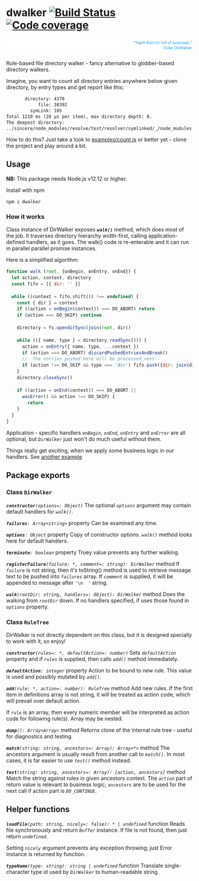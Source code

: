 # dwalker [![Build Status](https://travis-ci.org/valango/duke.svg?branch=master)](https://travis-ci.org/valango/duke) [![Code coverage](https://codecov.io/gh/valango/duke/branch/master/graph/badge.svg)](https://codecov.io/gh/valango/duke)

![](assets/quote.png)

Rule-based file directory walker - fancy 
alternative to globber-based directory walkers.

Imagine, you want to count all directory entries anywhere below given directory,
by entry types and get report like this:
```
       directory: 4370
            file: 38392
         symLink: 105
Total 1210 ms (28 µs per item), max directory depth: 8.
The deepest directory:
../sincere/node_modules/resolve/test/resolver/symlinked/_/node_modules
```

How to do this? Just take a look to
[examples/count.js](examples/count.js) 
or better yet - clone the project and play around a bit.

## Usage
**NB:** This package needs Node.js v12.12 or higher.

Install with npm

```
npm i dwalker
```

### How it works
Class instance of DirWalker exposes **_`walk()`_** method,
which does most of the job. It traverses directory hierarchy width-first,
calling application-defined handlers, as it goes. The walk() code
is re-enterable and it can run in parallel parallel promise instances.

Here is a simplified algorithm:
```javascript
function walk (root, {onBegin, onEntry, onEnd}) {
  let action, context, directory
  const fifo = [{ dir: '' }]

  while ((context = fifo.shift()) !== undefined) {
    const { dir } = context
    if ((action = onBegin(context)) === DO_ABORT) return
    if (action === DO_SKIP) continue

    directory = fs.opendirSync(join(root, dir))

    while (({ name, type } = directory.readSync())) {
      action = onEntry({ name, type, ...context })
      if (action === DO_ABORT) discardPushedEntriesAndBreak()
      //  The entries pushed here will be processed next.
      if (action !== DO_SKIP && type === 'dir') fifo.push({dir: join(dir, name)})
    }
    directory.closeSync()

    if ((action = onEnd(context)) === DO_ABORT ||
      wasError() && action !== DO_SKIP) {
        return
    }
  }
}
```
Application - specific handlers _`onBegin`_, _`onEnd`_, _`onEntry`_ and 
_`onError`_ are all optional, but 
_`DirWalker`_ just won't do much useful without them.

Things really get exciting, when we apply some business logic in our handlers.
See [another example](examples/list.js)

## Package exports
### Class `DirWalker`
**_`constructor`_**_`(options=: Object)`_
The optional _`options`_ argument may contain default handlers for _`walk()`_.

**_`failures`_**_`: Array<string>`_ property
Can be examined any time.

**_`options`_**_`: Object`_ property
Copy of constructor options. _`walk()`_ method looks here for default handlers.

**_`terminate`_**_`: boolean`_ property
Truey value prevents any further walking.

**_`registerFailure`_**_`(failure: *, comment=: string): DirWalker`_ method
If _`failure`_ is not string, then it's toString() method is used to
retrieve message text to be pushed into _`failures`_ array.
If _`comment`_ is supplied, it will be appended to message after `'\n  '` string.

**_`walk`_**_`(rootDir: string, handlers=: Object): DirWalker`_ method
Does the walking from _`rootDir`_ down.
If no handlers specified, if uses those found in _`options`_ property.

### Class `RuleTree`
DirWalker is not directly dependent on this class, but it is designed specially
to work with it, so enjoy!

**_`constructor`_**_`(rules=: *, defaultAction=: number)`_
Sets _`defaultAction`_ property and
if _`rules`_ is supplied, then calls _`add()`_ method immediately.

**_`defaultAction`_**_`: integer`_ property
Action to be bound to new rule. This value is used and possibly mutated by _`add()`_.

**_`add`_**_`(rule: *, action=: number): RuleTree`_ method
Add new rules. If the first item in definitions array is not string,
it will be treated as action code, which will prevail over default action.

If `rule` is an array, then every numeric member will be interpreted as
action code for following rule(s). Array may be nested.

**_`dump`_**_`(): Array<Array>`_ method
Returns clone of the internal rule tree - useful for diagnostics and testing.

**_`match`_**_`(string: string, ancestors=: Array): Array<*>`_ method
The ancestors argument is usually result from another call to _`match()`_.
In most cases, it is far easier to use _`test()`_ method instead.

**_`test`_**_`(string: string, ancestors=: Array): [action, ancestors]`_ method
Match the string against rules in given ancestors context. The _`action`_
part of return value is relevant to business logic; `ancestors` are
to be used for the next call if action part is _`DO_CONTINUE`_.

## Helper functions
**_`loadFile`_**_`(path: string, nicely=: false): * | undefined`_ function
Reads file synchronously and return _`Buffer`_ instance.
If file is not found, then just return _`undefined`_.

Setting _`nicely`_ argument prevents any exception throwing; just Error instance
is returned by function.

**_`typeName`_**_`(type: string): string | undefined`_ function
Translate single-character type id used by _`DirWalker`_ to human-readable string.
